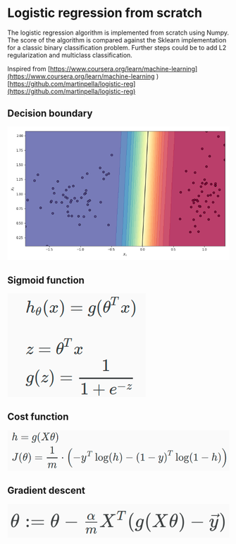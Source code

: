 # Logistic regression from scratch

The logistic regression algorithm is implemented from scratch using Numpy.
The score of the algorithm is compared against the Sklearn 
implementation for a classic binary classification problem.
Further steps could be to add L2 regularization and multiclass classification.

Inspired from 
[https://www.coursera.org/learn/machine-learning](https://www.coursera.org/learn/machine-learning
)
[https://github.com/martinpella/logistic-reg](https://github.com/martinpella/logistic-reg)

## Decision boundary
![Alt text](images/decision_boundary.png?raw=true "Decision boundary")

## Sigmoid function
![Alt text](images/sigmoid.png?raw=true "Sigmoid function")

## Cost function
![Alt text](images/cost_function.png?raw=true "Cost function")

## Gradient descent
![Alt text](images/gradient_descent.png?raw=true "Gradient descent")


